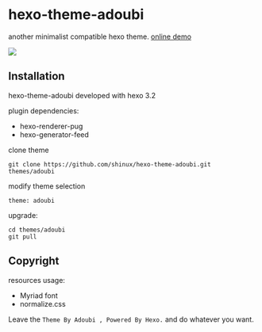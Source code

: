 # hexo-theme-adoubi

another minimalist compatible hexo theme. [online demo](http://blog.sinux.me)

![](http://obfnm2kw5.bkt.clouddn.com/Screenshot%202016-11-03%2015.37.21.png)

## Installation

hexo-theme-adoubi developed with hexo 3.2

plugin dependencies:

- hexo-renderer-pug
- hexo-generator-feed

clone theme

    git clone https://github.com/shinux/hexo-theme-adoubi.git themes/adoubi

modify theme selection

    theme: adoubi

upgrade:

    cd themes/adoubi
    git pull

## Copyright

resources usage:

- Myriad font
- normalize.css

Leave the `Theme By Adoubi , Powered By Hexo.` and do whatever you want.
